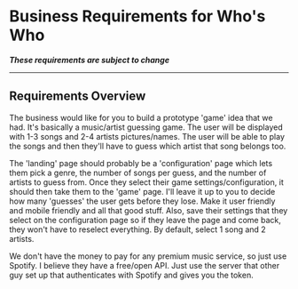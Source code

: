 # Business Requirements for Who's Who

***These requirements are subject to change***

---

## Requirements Overview

The business would like for you to build a prototype 'game' idea that we had. It's basically a music/artist guessing game. The user will be displayed with 1-3 songs and 2-4 artists pictures/names. The user will be able to play the songs and then they'll have to guess which artist that song belongs too. 

The 'landing' page should probably be a 'configuration' page which lets them pick a genre, the number of songs per guess, and the number of artists to guess from. Once they select their game settings/configuration, it should then take them to the 'game' page. I'll leave it up to you to decide how many 'guesses' the user gets before they lose. Make it user friendly and mobile friendly and all that good stuff. Also, save their settings that they select on the configuration page so if they leave the page and come back, they won't have to reselect everything. By default, select 1 song and 2 artists.

We don't have the money to pay for any premium music service, so just use Spotify. I believe they have a free/open API. Just use the server that other guy set up that authenticates with Spotify and gives you the token. 
